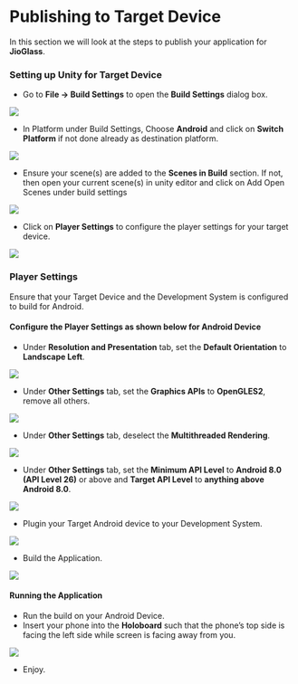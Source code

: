 # Publishing to Target Device

In this section we will look at the steps to publish your application for **JioGlass**.

### Setting up Unity for Target Device

* Go to **File -> Build Settings** to open the **Build Settings** dialog box.

![](../.gitbook/assets/36.png)

* In Platform under Build Settings, Choose **Android** and click on **Switch Platform** if not done already as destination platform.

![](../.gitbook/assets/37.png)

* Ensure your scene(s) are added to the **Scenes in Build** section. If not, then open your current scene(s) in unity editor and click on Add Open Scenes under build settings

![](../.gitbook/assets/38.png)

* Click on **Player Settings** to configure the player settings for your target device.

![](../.gitbook/assets/39.png)

### Player Settings

Ensure that your Target Device and the Development System is configured to build for Android.

#### Configure the Player Settings as shown below for Android Device

* Under **Resolution and Presentation** tab, set the **Default Orientation** to **Landscape Left**.

![](../.gitbook/assets/40.png)

* Under **Other Settings** tab, set the **Graphics APIs** to **OpenGLES2**, remove all others.

![](../.gitbook/assets/41.png)

* Under **Other Settings** tab, deselect the **Multithreaded Rendering**.

![](../.gitbook/assets/42.png)

* Under **Other Settings** tab, set the **Minimum API Level** to **Android 8.0 (API Level 26)** or above and **Target API Level** to **anything above Android 8.0**.

![](../.gitbook/assets/43.png)

* Plugin your Target Android device to your Development System.

![](../.gitbook/assets/44.png)

* Build the Application.

![](../.gitbook/assets/45.png)

#### Running the Application

* Run the build on your Android Device.
* Insert your phone into the **Holoboard** such that the phone’s top side is facing the left side while screen is facing away from you.

![](../.gitbook/assets/46.jpeg)

* Enjoy.
